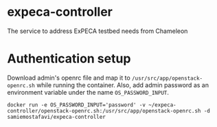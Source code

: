 # expeca-controller
The service to address ExPECA testbed needs from Chameleon


# Authentication setup

Download admin's openrc file and map it to `/usr/src/app/openstack-openrc.sh` while running the container. Also, add admin password as an environment variable under the name `OS_PASSWORD_INPUT`.
```
docker run -e OS_PASSWORD_INPUT='password' -v ~/expeca-controller/openstack-openrc.sh:/usr/src/app/openstack-openrc.sh -d samiemostafavi/expeca-controller
```


